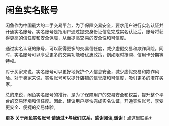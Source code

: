 # 闲鱼实名账号

闲鱼作为中国最大的二手交易平台，为了保障交易安全，要求用户进行实名认证并开通实名账号。实名账号是指用户通过提交身份证信息完成实名认证后，账号将获得更高的信任度和安全保障，从而提高交易的安全性和可信度。

通过实名认证的账号，可以获得更多的交易信任度，减少虚假交易和欺诈风险。同时，实名账号可以享受更多的交易功能和优惠政策，例如限时抢购、信用卡分期等特权。

对于买家来说，实名账号可以更好地保护个人信息安全，减少虚假交易和欺诈风险。对于卖家来说，实名账号可以提升店铺的信誉度和可信度，吸引更多的潜在买家。

总的来说，闲鱼实名账号的推行，是为了保障用户的交易安全和权益，提升整个平台的交易环境和信任度。因此，建议用户尽快完成实名认证，开通实名账号，享受更安全、便捷的交易体验。

**更多 关于闲鱼实名账号 请通过✈与我们联系，感谢阅读,谢谢！**[点这里联系✈](https://tg.k02.cc)